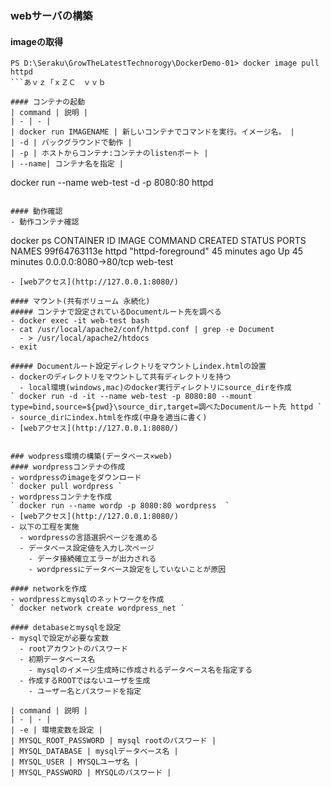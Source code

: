 ### webサーバの構築
#### imageの取得

```
PS D:\Seraku\GrowTheLatestTechnorogy\DockerDemo-01> docker image pull httpd
```あｖｚ「ｘＺＣ　ｖｖｂ

#### コンテナの起動
| command | 説明 |
| - | - |
| docker run IMAGENAME | 新しいコンテナでコマンドを実行。イメージ名。 | 
| -d | バックグラウンドで動作 | 
| -p | ホストからコンテナ:コンテナのlistenポート | 
| --name| コンテナ名を指定 |

```
docker run --name web-test -d -p 8080:80 httpd
```

#### 動作確認
- 動作コンテナ確認
```
docker ps
CONTAINER ID   IMAGE     COMMAND              CREATED          STATUS          PORTS                  NAMES
99f64763113e   httpd     "httpd-foreground"   45 minutes ago   Up 45 minutes   0.0.0.0:8080->80/tcp   web-test
```
- [webアクセス](http://127.0.0.1:8080/)

#### マウント(共有ボリューム 永続化)
##### コンテナで設定されているDocumentルート先を調べる
- docker exec -it web-test bash
- cat /usr/local/apache2/conf/httpd.conf | grep -e Document
  - > /usr/local/apache2/htdocs
- exit

##### Documentルート設定ディレクトリをマウントしindex.htmlの設置
- dockerのディレクトリをマウントして共有ディレクトリを持つ
  - local環境(windows,mac)のdocker実行ディレクトリにsource_dirを作成
` docker run -d -it --name web-test -p 8080:80 --mount type=bind,source=${pwd}\source_dir,target=調べたDocumentルート先 httpd `
- source_dirにindex.htmlを作成(中身を適当に書く)
- [webアクセス](http://127.0.0.1:8080/)


### wodpress環境の構築(データベース×web)
#### wordpressコンテナの作成
- wordpressのimageをダウンロード
` docker pull wordpress `
- wordpressコンテナを作成
` docker run --name wordp -p 8080:80 wordpress  `
- [webアクセス](http://127.0.0.1:8080/)
- 以下の工程を実施
  - wordpressの言語選択ページを進める
  - データベース設定値を入力し次ページ
    - データ接続確立エラーが出力される
    - wordpressにデータベース設定をしていないことが原因

#### networkを作成
- wordpressとmysqlのネットワークを作成
` docker network create wordpress_net `

#### detabaseとmysqlを設定
- mysqlで設定が必要な変数
  - rootアカウントのパスワード
  - 初期データベース名
    - mysqlのイメージ生成時に作成されるデータベース名を指定する
  - 作成するROOTではないユーザを生成
    - ユーザー名とパスワードを指定

| command | 説明 |
| - | - |
| -e | 環境変数を設定 |
| MYSQL_ROOT_PASSWORD | mysql rootのパスワード |
| MYSQL_DATABASE | mysqlデータベース名 |
| MYSQL_USER | MYSQLユーザ名 | 
| MYSQL_PASSWORD | MYSQLのパスワード |





